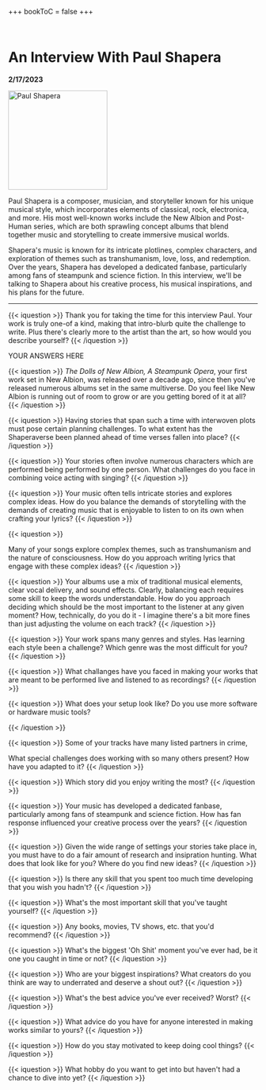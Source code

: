 +++
bookToC = false
+++

# An Interview With Paul Shapera

<style>
.book-page {
    padding-top: 0;
    padding-left: 0;
    background: linear-gradient(90deg, rgba(0,0,0,0) 0%, rgba(0,0,0,0.85) 12%, rgba(0,0,0,0.85) 50%, rgba(0,0,0,0.85) 88%, rgba(0,0,0,0) 100%),url(/common/ps1.webp) center center repeat;
}
h1 {
	padding-top: 1em;
}
</style>

**2/17/2023**

<img src="/nonfree/interviews/YOUR_PROFILE_PIC_OF_CHOICE_HERE.file_ext" alt="Paul Shapera" height="200em">

<!--
Some of these questions you may not want to answer for a variety of reasons. Some may be to personal, some may take away from some mystery that you've intentionally created. Please don't feel obligated to answer any question here.

You may think about a natural follow up question for some of what I've asked below. Feel free to add that question using the same format as the other questions below and respond to yourself.
-->

<!-- Feel free to modify this blurb as you see fit -->

Paul Shapera is a composer, musician, and storyteller known for his unique musical style, which incorporates elements of classical, rock, electronica, and more. His most well-known works include the New Albion and Post-Human series, which are both sprawling concept albums that blend together music and storytelling to create immersive musical worlds. 

Shapera's music is known for its intricate plotlines, complex characters, and exploration of themes such as transhumanism, love, loss, and redemption. Over the years, Shapera has developed a dedicated fanbase, particularly among fans of steampunk and science fiction. In this interview, we'll be talking to Shapera about his creative process, his musical inspirations, and his plans for the future.

---

{{< iquestion >}}
Thank you for taking the time for this interview Paul. Your work is truly one-of a kind, making that intro-blurb quite the challenge to write. Plus there's clearly more to the artist than the art, so how would you describe yourself?
{{< /iquestion >}}

YOUR ANSWERS HERE

{{< iquestion >}}
*The Dolls of New Albion, A Steampunk Opera*, your first work set in New Albion, was released over a decade ago, since then you've released numerous albums set in the same multiverse. Do you feel like New Albion is running out of room to grow or are you getting bored of it at all?
{{< /iquestion >}}

{{< iquestion >}}
Having stories that span such a time with interwoven plots must pose certain planning challenges. To what extent has the Shaperaverse been planned ahead of time verses fallen into place?
{{< /iquestion >}}

{{< iquestion >}}
Your stories often involve numerous characters which are performed being performed by one person. What challenges do you face in combining voice acting with singing?
{{< /iquestion >}}

{{< iquestion >}}
Your music often tells intricate stories and explores complex ideas. How do you balance the demands of storytelling with the demands of creating music that is enjoyable to listen to on its own when crafting your lyrics?
{{< /iquestion >}}

{{< iquestion >}}
<!-- Depending on how you answer the above, this might be a dupe. If so, feel free to skip it.-->
Many of your songs explore complex themes, such as transhumanism and the nature of consciousness. How do you approach writing lyrics that engage with these complex ideas?
{{< /iquestion >}}

{{< iquestion >}}
Your albums use a mix of traditional musical elements, clear vocal delivery, and sound effects. Clearly, balancing each requires some skill to keep the words understandable. How do you approach deciding which should be the most important to the listener at any given moment? How, technically, do you do it - I imagine there's a bit more fines than just adjusting the volume on each track?
{{< /iquestion >}}

{{< iquestion >}}
Your work spans many genres and styles. Has learning each style been a challenge? Which genre was the most difficult for you?
{{< /iquestion >}}

{{< iquestion >}}
What challanges have you faced in making your works that are meant to be performed live and listened to as recordings?
{{< /iquestion >}}

{{< iquestion >}}
What does your setup look like? Do you use more software or hardware music tools?
<!-- and why-->
{{< /iquestion >}}

{{< iquestion >}}
Some of your tracks have many listed partners in crime, 
<!-- [A screenshot of *The Battle Rages* on Spotify with the many names under it will be inserted here] -->
What special challenges does working with so many others present? How have you adapted to it?
{{< /iquestion >}}

{{< iquestion >}}
Which story did you enjoy writing the most? <!-- +why -->
{{< /iquestion >}}

{{< iquestion >}}
Your music has developed a dedicated fanbase, particularly among fans of steampunk and science fiction. How has fan response influenced your creative process over the years?
{{< /iquestion >}}

{{< iquestion >}}
Given the wide range of settings your stories take place in, you must have to do a fair amount of research and insipration hunting. What does that look like for you? Where do you find new ideas?
{{< /iquestion >}}

{{< iquestion >}}
Is there any skill that you spent too much time developing that you wish you hadn't?
{{< /iquestion >}}

{{< iquestion >}}
What's the most important skill that you've taught yourself?
{{< /iquestion >}}

{{< iquestion >}}
Any books, movies, TV shows, etc. that you'd recommend?
{{< /iquestion >}}

{{< iquestion >}}
What's the biggest 'Oh Shit' moment you've ever had, be it one you caught in time or not?
{{< /iquestion >}}

{{< iquestion >}}
Who are your biggest inspirations? What creators do you think are way to underrated and deserve a shout out?
{{< /iquestion >}}

{{< iquestion >}}
What's the best advice you've ever received? Worst?
{{< /iquestion >}}

{{< iquestion >}}
What advice do you have for anyone interested in making works similar to yours?
{{< /iquestion >}}

{{< iquestion >}}
How do you stay motivated to keep doing cool things?
{{< /iquestion >}}

{{< iquestion >}}
What hobby do you want to get into but haven't had a chance to dive into yet?
{{< /iquestion >}}
